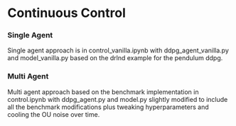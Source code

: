 # Continuous Control

### Single Agent
Single agent approach is in control_vanilla.ipynb with ddpg_agent_vanilla.py and model_vanilla.py based on the drlnd example for the pendulum ddpg. 

### Multi Agent
Multi agent approach based on the benchmark implementation in control.ipynb with ddpg_agent.py and model.py slightly modified to include all the benchmark modifications plus tweaking hyperparameters and cooling the OU noise over time. 
